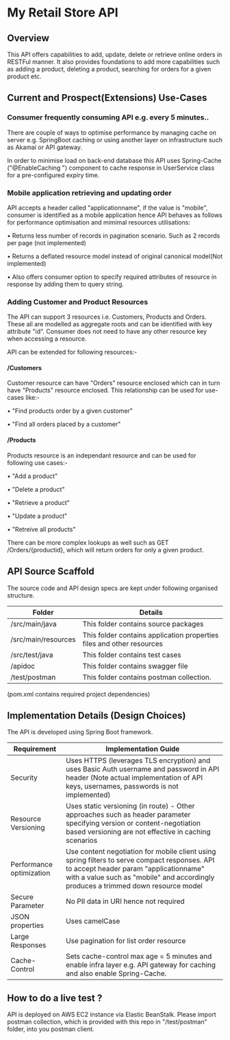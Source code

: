 # My Retail Store API

## Overview

This API offers capabilities to add, update, delete or retrieve online orders in RESTFul manner. It also provides foundations to add more capabilities such as adding a product, deleting a product, searching for orders for a given product etc.

## Current and Prospect(Extensions) Use-Cases

### Consumer frequently consuming API e.g. every 5 minutes..

There are couple of ways to optimise performance by managing cache on server e.g. SpringBoot caching or using another layer on infrastructure such as Akamai or API gateway.

In order to minimise load on back-end database this API uses Spring-Cache ("@EnableCaching ") component to cache response in UserService class for a pre-configured expiry time.


### Mobile application retrieving and updating order

API accepts a header called "applicationname", if the value is "mobile", consumer is identified as a mobile application hence API behaves as follows for performance optimisation and mimimal resources utilisations:

• Returns less number of records in pagination scenario. Such as 2 records per page (not implemented)

• Returns a deflated resource model instead of original canonical model(Not implemented)

• Also offers consumer option to specify required attributes of resource in response by adding them to query string.


### Adding Customer and Product Resources

The API can support 3 resources i.e. Customers, Products and Orders. These all are modelled as aggregate roots and can be identified with key attribute "id". Consumer does not need to have any other resource key when accessing a resource. 

API can be extended for following resources:-

#### /Customers
  
  Customer resource can have "Orders" resource enclosed which can in turn have "Products" resource enclosed. This relationship can be used for use-cases like:-
  
  • "Find products order by a given customer"
  
  • "Find all orders placed by a customer"

#### /Products

Products resource is an independant resource and can be used for following use cases:-
  
  • "Add a product"
  
  • "Delete a product"
  
  • "Retrieve a product"
  
  • "Update a product"
  
  • "Retreive all products"
  
  
  There can be more complex lookups as well such as GET /Orders/{productid}, which will return orders for only a given product.


## API Source Scaffold

The source code and API design specs are kept under following organised structure.

Folder | Details
------|------------
/src/main/java | This folder contains source packages 
/src/main/resources | This folder contains application properties files and other resources
/src/test/java | This folder contains test cases
/apidoc | This folder contains swagger file
/test/postman | This folder contains postman collection.

(pom.xml contains required project dependencies)

## Implementation Details (Design Choices)

The API is developed using Spring Boot framework.

Requirement | Implementation Guide
------|------------
Security | Uses HTTPS (leverages TLS encryption) and uses Basic Auth username and password in API header (Note actual implementation of API keys, usernames, passwords is not implemented)
Resource Versioning | Uses static versioning (in route) - Other approaches such as header parameter specifying version or content-negotiation based versioning are not effective in caching scenarios
Performance optimization | Use content negotiation for mobile client using spring filters to serve compact responses. API to accept header param "applicationname" with a value such as "mobile" and accordingly produces a trimmed down resource model
Secure Parameter| No PII data in URI hence not required
JSON properties | Uses camelCase
Large Responses | Use pagination for list order resource
Cache-Control | Sets cache-control max age = 5 minutes and enable infra layer e.g. API gateway for caching and also enable Spring-Cache.

## How to do a live test ?

API is deployed on AWS EC2 instance via Elastic BeanStalk. Please import postman collection, which is provided with this repo in "/test/postman" folder, into you postman client.

